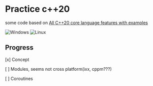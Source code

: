 # Practice c++20

some code based on [All C++20 core language features with examples](https://oleksandrkvl.github.io/2021/04/02/cpp-20-overview.html)

![Windows](https://github.com/maidamai0/cpp_20/actions/workflows/windows.yml/badge.svg)
![Linux](https://github.com/maidamai0/cpp_20/actions/workflows/linux.yml/badge.svg)

## Progress

[x]  Concept

[ ]  Modules, seems not cross platform(ixx, cppm???)

[ ]  Coroutines